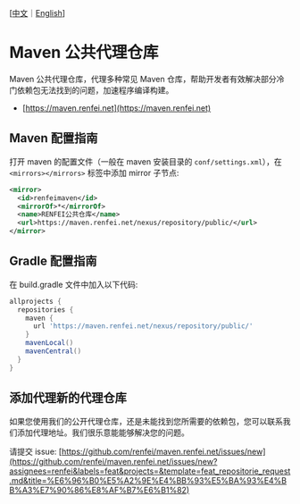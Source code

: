[[中文](./README.md)｜[English](./README-EN.md)]

# Maven 公共代理仓库

Maven 公共代理仓库，代理多种常见 Maven 仓库，帮助开发者有效解决部分冷门依赖包无法找到的问题，加速程序编译构建。

- [https://maven.renfei.net](https://maven.renfei.net)

## Maven 配置指南

打开 maven 的配置文件（一般在 maven 安装目录的 `conf/settings.xml`），在 `<mirrors></mirrors>` 标签中添加 mirror 子节点:

```xml
<mirror>
  <id>renfeimaven</id>
  <mirrorOf>*</mirrorOf>
  <name>RENFEI公共仓库</name>
  <url>https://maven.renfei.net/nexus/repository/public/</url>
</mirror>
```

## Gradle 配置指南

在 build.gradle 文件中加入以下代码:

```gradle
allprojects {
  repositories {
    maven {
      url 'https://maven.renfei.net/nexus/repository/public/'
    }
    mavenLocal()
    mavenCentral()
  }
}
```

## 添加代理新的代理仓库

如果您使用我们的公开代理仓库，还是未能找到您所需要的依赖包，您可以联系我们添加代理地址。我们很乐意能能够解决您的问题。

请提交 issue: [https://github.com/renfei/maven.renfei.net/issues/new](https://github.com/renfei/maven.renfei.net/issues/new?assignees=renfei&labels=feat&projects=&template=feat_repositorie_request.md&title=%E6%96%B0%E5%A2%9E%E4%BB%93%E5%BA%93%E4%BB%A3%E7%90%86%E8%AF%B7%E6%B1%82)
